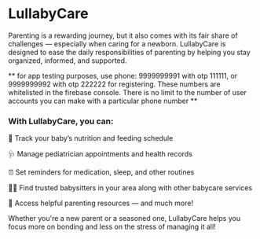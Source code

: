 # LullabyCare

Parenting is a rewarding journey, but it also comes with its fair share of challenges — especially when caring for a newborn. LullabyCare is designed to ease the daily responsibilities of parenting by helping you stay organized, informed, and supported.

** for app testing purposes, use phone: 9999999991 with otp 111111, or 9999999992 with otp 222222 for registering. These numbers are whitelisted in the firebase console. There is no limit to the number of user accounts you can make with a particular phone number **

### With LullabyCare, you can:
  🍼 Track your baby’s nutrition and feeding schedule 
  
  🩺 Manage pediatrician appointments and health records
  
  ⏰ Set reminders for medication, sleep, and other routines

  🧑‍🍼 Find trusted babysitters in your area along with other babycare services
  
  📘 Access helpful parenting resources — and much more!

 
 Whether you're a new parent or a seasoned one, LullabyCare helps you focus more on bonding and less on the stress of managing it all!
